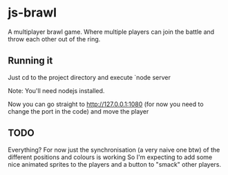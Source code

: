 js-brawl
========

A multiplayer brawl game. Where multiple players can join the battle and throw each other out of the ring.

Running it
---

Just cd to the project directory and execute
`node server

Note: You'll need nodejs installed.

Now you can go straight to http://127.0.0.1:1080 (for now you need to change the port in the code) and move the player

TODO
---
Everything? For now just the synchronisation (a very naive one btw) of the different positions and colours is working
So I'm expecting to add some nice animated sprites to the players and a button to "smack" other players.